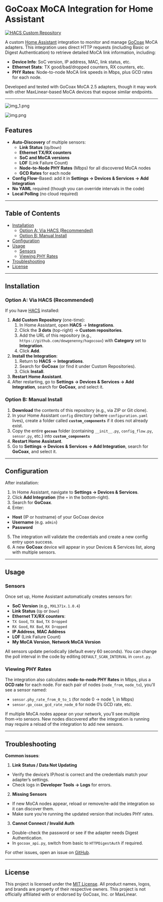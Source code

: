 # GoCoax MoCA Integration for Home Assistant

[![HACS Custom Repository](https://img.shields.io/badge/HACS-Custom_Repository-41BDF5.svg?style=flat-square)](https://hacs.xyz/)

A custom [Home Assistant](https://www.home-assistant.io/) integration to monitor and manage [GoCoax](https://www.gocoax.com) MoCA adapters. This integration uses direct HTTP requests (including Basic or Digest Authentication) to retrieve detailed MoCA link information, including:

- **Device Info**: SoC version, IP address, MAC, link status, etc.
- **Ethernet Stats**: TX good/bad/dropped counters, RX counters, etc.
- **PHY Rates**: Node-to-node MoCA link speeds in Mbps, plus GCD rates for each node.

Developed and tested with GoCoax MoCA 2.5 adapters, though it may work with other MaxLinear-based MoCA devices that expose similar endpoints.

---
![img_1.png](img_1.png)

![img.png](img.png)

## Features

- **Auto-Discovery** of multiple sensors:
    - **Link Status** (`Up`/`Down`)
    - **Ethernet TX/RX counters**
    - **SoC and MoCA versions**
    - **LOF** (Link Failure Count)
    - **Node-to-Node PHY Rates** (Mbps) for all discovered MoCA nodes
    - **GCD Rates** for each node
- **Config Flow**–Based: add it in **Settings → Devices & Services → Add Integration**
- **No YAML** required (though you can override intervals in the code)
- **Local Polling** (no cloud required)

---

## Table of Contents

- [Installation](#installation)
    - [Option A: Via HACS (Recommended)](#option-a-via-hacs-recommended)
    - [Option B: Manual Install](#option-b-manual-install)
- [Configuration](#configuration)
- [Usage](#usage)
    - [Sensors](#sensors)
    - [Viewing PHY Rates](#viewing-phy-rates)
- [Troubleshooting](#troubleshooting)
- [License](#license)

---

## Installation

### Option A: Via HACS (Recommended)

If you have [HACS](https://hacs.xyz/) installed:

1. **Add Custom Repository** (one-time):
    1. In Home Assistant, open **HACS** → **Integrations**.
    2. Click the **3 dots** (top-right) → **Custom repositories**.
    3. Add the URL of this repository (e.g., `https://github.com/dewgenenny/hagocoax`) with **Category** set to **Integration**.
    4. Click **Add**.
2. **Install the Integration**:
    1. Return to **HACS** → **Integrations**.
    2. Search for **GoCoax** (or find it under Custom Repositories).
    3. Click **Install**.
3. **Restart Home Assistant**.
4. After restarting, go to **Settings → Devices & Services → Add Integration**, search for **GoCoax**, and select it.

### Option B: Manual Install

1. **Download** the contents of this repository (e.g., via ZIP or Git clone).
2. In your Home Assistant `config` directory (where `configuration.yaml` lives), create a folder called **`custom_components`** if it does not already exist.
3. Copy the entire **`gocoax`** folder (containing `__init__.py`, `config_flow.py`, `sensor.py`, etc.) into **`custom_components`**
4. **Restart Home Assistant**.
5. Go to **Settings → Devices & Services → Add Integration**, search for **GoCoax**, and select it.

---

## Configuration

After installation:

1. In Home Assistant, navigate to **Settings → Devices & Services**.
2. Click **Add Integration** (the `+` in the bottom-right).
3. Search for **GoCoax**.
4. Enter:
- **Host** (IP or hostname) of your GoCoax device
- **Username** (e.g. `admin`)
- **Password**
5. The integration will validate the credentials and create a new config entry upon success.
6. A new **GoCoax** device will appear in your Devices & Services list, along with multiple sensors.

---

## Usage

### Sensors

Once set up, Home Assistant automatically creates sensors for:

- **SoC Version** (e.g., `MXL371x.1.0.4`)
- **Link Status** (`Up` or `Down`)
- **Ethernet TX/RX counters**:
- `TX Good`, `TX Bad`, `TX Dropped`
- `RX Good`, `RX Bad`, `RX Dropped`
- **IP Address**, **MAC Address**
- **LOF** (Link Failure Count)
- **My MoCA Version**, **Network MoCA Version**

All sensors update periodically (default every 60 seconds). You can change the poll interval in the code by editing `DEFAULT_SCAN_INTERVAL` in `const.py`.

### Viewing PHY Rates

The integration also calculates **node-to-node PHY Rates** in Mbps, plus a **GCD rate** for each node. For each pair of nodes (`node_from`, `node_to`), you'll see a sensor named:

- `sensor.phy_rate_from_0_to_1` (for node 0 → node 1, in Mbps)
- `sensor.go_coax_gcd_rate_node_0` for node 0’s GCD rate, etc.

If multiple MoCA nodes appear on your network, you’ll see multiple from→to sensors. New nodes discovered after the integration is running may require a reload of the integration to add new sensors.

---

## Troubleshooting

**Common issues**:

1. **Link Status / Data Not Updating**
- Verify the device’s IP/host is correct and the credentials match your adapter’s settings.
- Check logs in **Developer Tools → Logs** for errors.

2. **Missing Sensors**
- If new MoCA nodes appear, reload or remove/re-add the integration so it can discover them.
- Make sure you’re running the updated version that includes PHY rates.

3. **Cannot Connect / Invalid Auth**
- Double-check the password or see if the adapter needs Digest Authentication.
- In `gocoax_api.py`, switch from basic to `HTTPDigestAuth` if required.

For other issues, open an issue on [GitHub](https://github.com/dewgenenny/hagocoax/issues).

---

## License

This project is licensed under the [MIT License](LICENSE). All product names, logos, and brands are property of their respective owners. This project is not officially affiliated with or endorsed by GoCoax, Inc. or MaxLinear.
